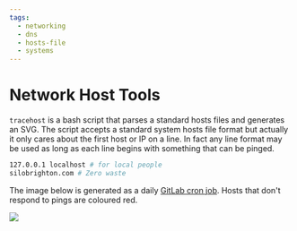 ```yaml
---
tags:
  - networking
  - dns
  - hosts-file
  - systems
---
```





# Network Host Tools

`tracehost` is a bash script that parses a standard hosts files and generates
an SVG. The script accepts a standard system hosts file format but actually it
only cares about the first host or IP on a line. In fact any line format may be
used as long as each line begins with something that can be pinged.

```bash
127.0.0.1 localhost # for local people
silobrighton.com # Zero waste
```

The image below is generated as a daily [GitLab cron
job](https://gitlab.com/deanturpin/tracehost). Hosts that don't respond to
pings are coloured red.

![](https://germs.dev/hosts.svg)

